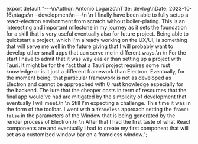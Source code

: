 export default "---\nAuthor: Antonio Logarzo\nTitle: devlog\nDate: 2023-10-16\ntags:\n  - development\n---\n   \n   I finally have been able to fully setup a react-electron environment from scratch without boiler-plating. This is an interesting and important milestone in my journey as it sets the foundation for a skill that is very useful eventually also for future project. Being able to quickstart a project, which I'm already working on the UX/UI, is something that will serve me well in the future giving that I will probably want to develop other small apps that can serve me in different ways.\n   \n   For the start I have to admit that it was way easier than setting up a project with Tauri. It might be for the fact that a Tauri project requires some rust knowledge or is it just a different framework than Electron. Eventually, for the moment being, that particular framework is not as developed as Electron and cannot be approached with 0 rust knowledge especially for the backend. The lure that the cheaper costs in term of resources that the final app would've had are mitigated by the simplicity of development that eventually I will meet.\n   \n   Still I'm expecting a challenge. This time it was in the form of the toolbar. I went with a `frameless` approach setting the `frame: false` in the parameters of the Window that is being generated by the render process of Electron.\n   \n   After that I had the first taste of what React components are and eventually I had to create my first component that will act as a customized window bar on a frameless window.";